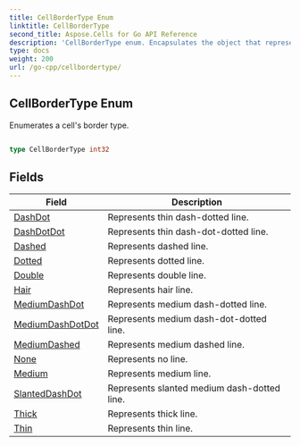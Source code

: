 ```yaml
---
title: CellBorderType Enum 
linktitle: CellBorderType
second_title: Aspose.Cells for Go API Reference
description: 'CellBorderType enum. Encapsulates the object that represents cellbordertype in Go.'
type: docs
weight: 200
url: /go-cpp/cellbordertype/
---
```


## CellBorderType Enum

Enumerates a cell's border type.

```go

type CellBorderType int32


```

## Fields

| Field | Description |
| --- | --- |
|[DashDot](./dashdot/) | Represents thin dash-dotted line. | 
|[DashDotDot](./dashdotdot/) | Represents thin dash-dot-dotted line. | 
|[Dashed](./dashed/) | Represents dashed line. | 
|[Dotted](./dotted/) | Represents dotted line. | 
|[Double](./double/) | Represents double line. | 
|[Hair](./hair/) | Represents hair line. | 
|[MediumDashDot](./mediumdashdot/) | Represents medium dash-dotted line. | 
|[MediumDashDotDot](./mediumdashdotdot/) | Represents medium dash-dot-dotted line. | 
|[MediumDashed](./mediumdashed/) | Represents medium dashed line. | 
|[None](./none/) | Represents no line. | 
|[Medium](./medium/) | Represents medium line. | 
|[SlantedDashDot](./slanteddashdot/) | Represents slanted medium dash-dotted line. | 
|[Thick](./thick/) | Represents thick line. | 
|[Thin](./thin/) | Represents thin line. | 
